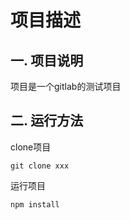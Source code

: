 # 项目描述
## 一. 项目说明
项目是一个gitlab的测试项目


## 二. 运行方法
clone项目
```
git clone xxx
```

运行项目
```
npm install
```
